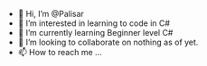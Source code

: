 - 👋 Hi, I’m @Palisar
- 👀 I’m interested in learning to code in C#
- 🌱 I’m currently learning Beginner level C#
- 💞️ I’m looking to collaborate on nothing as of yet.
- 📫 How to reach me ...

<!---
Palisar/Palisar is a ✨ special ✨ repository because its `README.md` (this file) appears on your GitHub profile.
You can click the Preview link to take a look at your changes.
--->
